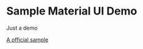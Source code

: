 # Sample Material UI Demo

Just a demo

[A official sample](https://github.com/mui-org/material-ui/tree/master/examples/create-react-app)